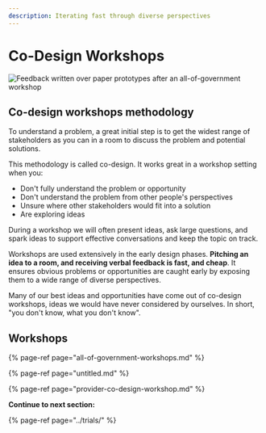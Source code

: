 ```yaml
---
description: Iterating fast through diverse perspectives
---
```


# Co-Design Workshops

![Feedback written over paper prototypes after an all-of-government workshop](https://lh4.googleusercontent.com/QGrXygFX2fOuJLftOWdptNS0rF9RJL7UGV6imR0GnPfmfBuX4wsPNn_BEYBTdekB_mNK11-WmhHKJRY3FNRPfJUXdQ6IylB5DdZQaBJXewb_QrU1O3p2N7IptS2DHOJIWzyPCs7LXGQ)

## Co-design workshops methodology

To understand a problem, a great initial step is to get the widest range of stakeholders as you can in a room to discuss the problem and potential solutions.   
  
This methodology is called co-design. It works great in a workshop setting when you:

* Don't fully understand the problem or opportunity
* Don't understand the problem from other people's perspectives 
* Unsure where other stakeholders would fit into a solution
* Are exploring ideas

During a workshop we will often present ideas, ask large questions, and spark ideas to support effective conversations and keep the topic on track.

Workshops are used extensively in the early design phases. **Pitching an idea to a room, and receiving verbal feedback is fast, and cheap**. It ensures obvious problems or opportunities are caught early by exposing them to a wide range of diverse perspectives. 

Many of our best ideas and opportunities have come out of co-design workshops, ideas we would have never considered by ourselves. In short, "you don't know, what you don't know". 

## Workshops

{% page-ref page="all-of-government-workshops.md" %}

{% page-ref page="untitled.md" %}

{% page-ref page="provider-co-design-workshop.md" %}





**Continue to next section:**

{% page-ref page="../trials/" %}



